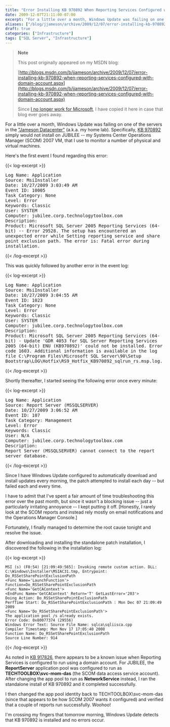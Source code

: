 ```yaml
---
title: "Error Installing KB 970892 When Reporting Services Configured with Domain Account"
date: 2009-12-07T21:11:00-07:00
excerpt: "For a little over a month, Windows Update was failing on one of the servers in the \"Jameson Datacenter\" (a.k.a. my home lab). Specifically, KB 970892 simply would not install on JUBILEE -- my Systems Center Operations Manager (SCOM) 2007 VM, that I use..."
aliases: ["/blog/jjameson/archive/2009/12/07/error-installing-kb-970892-when-reporting-services-configured-with-domain-account.aspx"]
draft: true
categories: ["Infrastructure"]
tags: ["SQL Server", "Infrastructure"]
---
```


> **Note**
>
> This post originally appeared on my MSDN blog:
>
> [http://blogs.msdn.com/b/jjameson/archive/2009/12/07/error-installing-kb-970892-when-reporting-services-configured-with-domain-account.aspx](http://blogs.msdn.com/b/jjameson/archive/2009/12/07/error-installing-kb-970892-when-reporting-services-configured-with-domain-account.aspx)
>
> Since [I no longer work for Microsoft](/blog/jjameson/2011/09/02/last-day-with-microsoft), I have copied it here in case that blog ever goes away.

For a little over a month, Windows Update was failing on one of the servers in the ["Jameson Datacenter"](/blog/jjameson/2009/09/14/the-jameson-datacenter) (a.k.a. my home lab). Specifically, [KB 970892](http://support.microsoft.com/kb/970892) simply would not install on JUBILEE -- my Systems Center Operations Manager (SCOM) 2007 VM, that I use to monitor a number of physical and virtual machines.

Here's the first event I found regarding this error:

{{< log-excerpt >}}

<samp> Log Name: Application<br> Source: MsiInstaller<br> Date: 10/27/2009 3:03:49 AM<br> Event ID: 10005<br> Task Category: None<br> Level: Error<br> Keywords: Classic<br> User: SYSTEM<br> Computer: jubilee.corp.technologytoolbox.com<br> Description:<br> Product: Microsoft SQL Server 2005 Reporting Services (64-bit) -- Error 29528. The setup has encountered an unexpected error while Setting reporting service and share point exclusion path. The error is: Fatal error during installation.</samp>

{{< /log-excerpt >}}

This was quickly followed by another error in the event log:

{{< log-excerpt >}}

<samp> Log Name: Application<br> Source: MsiInstaller<br> Date: 10/27/2009 3:04:55 AM<br> Event ID: 1023<br> Task Category: None<br> Level: Error<br> Keywords: Classic<br> User: SYSTEM<br> Computer: jubilee.corp.technologytoolbox.com<br> Description:<br> Product: Microsoft SQL Server 2005 Reporting Services (64-bit) - Update 'GDR 4053 for SQL Server Reporting Services 2005 (64-bit) ENU (KB970892)' could not be installed. Error code 1603. Additional information is available in the log file C:\Program Files\Microsoft SQL Server\90\Setup Bootstrap\LOG\Hotfix\RS9_Hotfix_KB970892_sqlrun_rs.msp.log.</samp>

{{< /log-excerpt >}}

Shortly thereafter, I started seeing the following error once every minute:

{{< log-excerpt >}}

<samp> Log Name: Application<br> Source: Report Server (MSSQLSERVER)<br> Date: 10/27/2009 3:06:52 AM<br> Event ID: 107<br> Task Category: Management<br> Level: Error<br> Keywords: Classic<br> User: N/A<br> Computer: jubilee.corp.technologytoolbox.com<br> Description:<br> Report Server (MSSQLSERVER) cannot connect to the report server database.</samp>

{{< /log-excerpt >}}

Since I have Windows Update configured to automatically download and install updates every morning, the patch attempted to install each day -- but failed each and every time.

I have to admit that I've spent a fair amount of time troubleshooting this error over the past month, but since it wasn't a blocking issue -- just a particularly irritating annoyance -- I kept putting it off. [Honestly, I rarely look at the SCOM reports and instead rely mostly on email notifications and the Operations Manager Console.]

Fortunately, I finally managed to determine the root cause tonight and resolve the issue.

After downloading and installing the standalone patch installation, I discovered the following in the installation log:

{{< log-excerpt >}}

```
MSI (s) (F0:54) [21:09:49:565]: Invoking remote custom action. DLL: C:\Windows\Installer\MSIAC31.tmp, Entrypoint: Do_RSSetSharePointExclusionPath
<Func Name='LaunchFunction'>
Function=Do_RSSetSharePointExclusionPath
<Func Name='GetCAContext'>
<EndFunc Name='GetCAContext' Return='T' GetLastError='203'>
Doing Action: Do_RSSetSharePointExclusionPath
PerfTime Start: Do_RSSetSharePointExclusionPath : Mon Dec 07 21:09:49 2009
<Func Name='Do_RSSetSharePointExclusionPath'>
The application pool /s already exists.
Error Code: 0x80077374 (29556)
Windows Error Text: Source File Name: sqlca\sqliisca.cpp
Compiler Timestamp: Mon Nov 17 17:05:40 2008
Function Name: Do_RSSetSharePointExclusionPath
Source Line Number: 914
```

{{< /log-excerpt >}}

As noted in [KB 917826](http://support.microsoft.com/kb/917826), there appears to be a known issue when Reporting Services is configured to run using a domain account. For JUBILEE, the **ReportServer** application pool was configured to run as **TECHTOOLBOX\svc-mom-das** (the SCOM data access service account). After changing the app pool to run as **NetworkService** instead, I ran the standalone install of KB 970892 and it completed successfully.

I then changed the app pool identity back to TECHTOOLBOX\svc-mom-das (since that appears to be how SCOM 2007 wants it configured) and verified that a couple of reports run successfully. Woohoo!

I'm crossing my fingers that tomorrow morning, Windows Update detects that KB 970892 is installed and no errors occur.

